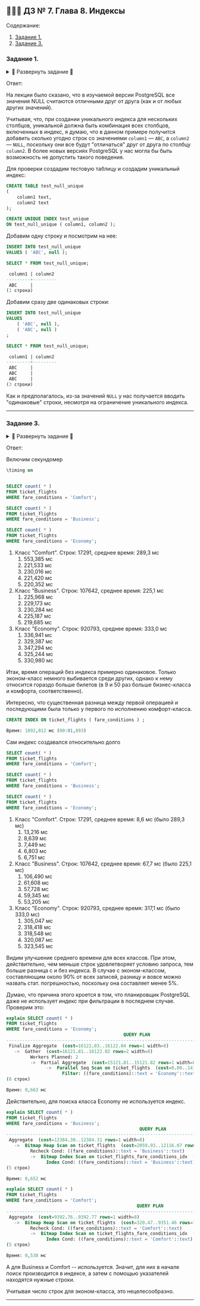 ## 👨🏻‍💻 ДЗ № 7. Глава 8. Индексы

Содержание:
1. [Задание 1.](#задание_1)
2. [Задание 3.](#задание_3)

### **Задание 1.** <a name="задание_1"></a>

<details>
<summary>🔽 Развернуть задание 🔽</summary>
Задание:

Предположим, что для какой-то таблицы создан уникальный индекс по двум
столбцам: `column1` и `column2`. В таблице есть строка, у которой значение 
атрибута `column1` равно `ABC`, а значение атрибута `column2` — `NULL`. Мы решили
добавить в таблицу еще одну строку с такими же значениями ключевых 
атрибутов, т. е. `column1` — `ABC`, а `column2` — `NULL`.

Как вы думаете, будет ли операция вставки новой строки успешной или 
завершится с ошибкой? Объясните ваше решение.
</details>

Ответ:

На лекции было сказано, что в изучаемой версии PostgreSQL все значения NULL
считаются отличными друг от друга (как и от любых других значений).

Учитывая, что, при создании уникального индекса для нескольких столбцов,
уникальной должна быть комбинация всех столбцов, включенных в индекс, я думаю,
что в данном примере получится добавить сколько угодно строк со значениями
`column1` — `ABC`, а `column2` — `NULL`, поскольку они все будут "отличаться"
друг от друга по столбцу `column2`. В более новых версиях PostgreSQL 
у нас могла бы быть возможность не допустить такого поведения.

Для проверки создадим тестовую таблицу и создадим уникальный индекс:
```SQL
CREATE TABLE test_null_unique
(
    column1 text,
    column2 text
);

CREATE UNIQUE INDEX test_unique 
ON test_null_unique ( column1, column2 );
```
Добавим одну строку и посмотрим на нее:
```SQL
INSERT INTO test_null_unique
VALUES ( 'ABC', null );

SELECT * FROM test_null_unique;

 column1 | column2 
---------+---------
 ABC     | 
(1 строка)
```
Добавим сразу две одинаковых строки:
```SQL
INSERT INTO test_null_unique
VALUES 
    ( 'ABC', null ),
    ( 'ABC', null )
;

SELECT * FROM test_null_unique;

 column1 | column2 
---------+---------
 ABC     | 
 ABC     | 
 ABC     | 
(3 строки)
```

Как и предполагалось, из-за значений `NULL` у нас получается вводить 
"одинаковые" строки, несмотря на ограничение уникального индекса.

---
### **Задание 3.** <a name="задание_3"></a>

<details>
<summary>🔽 Развернуть задание 🔽</summary>
Задание:

Известно, что индекс значительно ускоряет работу, если при выполнении 
запроса из таблицы отбирается лишь небольшая часть строк. Если же эта доля
велика, скажем, половина строк или более, то большого положительного 
эффекта от наличия индекса уже не будет, а возможно даже, что не будет практически
никакого эффекта. Наша задача — проверить это утверждение на практике.

Обратимся к таблице «Перелеты» (`ticket_flights`). В ней имеется столбец
«Класс обслуживания» (`fare_conditions`), который отличается от остальных
тем, что в нем могут присутствовать лишь три различных значения: `Comfort`,
`Business` и `Economy`.

Если секундомер в утилите `psql` выключен, то включите его.

Выполните запросы, подсчитывающие количество строк, в которых атрибут
`fare_conditions` принимает одно из трех возможных значений. Каждый из
запросов выполните три-четыре раза, поскольку время может немного 
изменяться, и подсчитайте среднее время. Обратите внимание на число строк, 
которые возвращает функция `count` для каждого значения атрибута. При этом
среднее время выполнения запросов для трех различных значений атрибута
`fare_conditions` будет различаться незначительно, поскольку в каждом 
случае СУБД просматривает все строки таблицы.
```SQL
SELECT count( * )
FROM ticket_flights
WHERE fare_conditions = 'Comfort';

SELECT count( * )
FROM ticket_flights
WHERE fare_conditions = 'Business';

SELECT count( * )
FROM ticket_flights
WHERE fare_conditions = 'Economy';
```
Создайте индекс по столбцу `fare_conditions`. Конечно, в реальной ситуации
такой индекс вряд ли целесообразен, но нам он нужен для экспериментов.

Проделайте те же эксперименты с таблицей `ticket_flights`. Будет ли 
различаться среднее время выполнения запросов для различных значений атрибута
`fare_conditions`? Почему это имеет место?

В завершение этого упражнения отметим, что в случае ошибки 
планировщика при использовании индекса возможно не только отсутствие положительного
эффекта, но и значительный отрицательный эффект.
</details>

Ответ:

Включим секундомер

```SQL
\timing on


SELECT count( * )
FROM ticket_flights
WHERE fare_conditions = 'Comfort';

SELECT count( * )
FROM ticket_flights
WHERE fare_conditions = 'Business';

SELECT count( * )
FROM ticket_flights
WHERE fare_conditions = 'Economy';
```
1. Класс "Comfort". Строк: 17291, среднее время: 289,3 мс
    1. 553,385 мс
    2. 221,533 мс
    3. 230,016 мс
    4. 221,420 мс
    5. 220,352 мс
2. Класс "Business". Строк: 107642, среднее время: 225,1 мс
    1. 225,968 мс
    2. 229,173 мс
    3. 230,284 мс
    4. 225,187 мс
    5. 219,685 мс
3. Класс "Economy". Строк: 920793, среднее время: 333,0 мс
    1. 336,941 мс
    2. 329,387 мс
    3. 347,294 мс
    4. 325,244 мс
    5. 330,980 мс

Итак, время операций без индекса примерно одинаковое. Только эконом-класс 
немного выбивается среди других, однако к нему относится гораздо больше билетов
(в 9 и 50 раз больше бизнес-класса и комфорта, соответственно).

Интересно, что существенная разница между первой операцией и последующими
была только у первого по исполнению комфорт-класса.

```SQL
CREATE INDEX ON ticket_flights ( fare_conditions ) ;

Время: 1892,812 мс (00:01,893)
```
Сам индекс создавался относительно долго

```SQL
SELECT count( * )
FROM ticket_flights
WHERE fare_conditions = 'Comfort';

SELECT count( * )
FROM ticket_flights
WHERE fare_conditions = 'Business';

SELECT count( * )
FROM ticket_flights
WHERE fare_conditions = 'Economy';
```
1. Класс "Comfort". Строк: 17291, среднее время: 8,6 мс (было 289,3 мс)
    1. 13,216 мс
    2. 8,639 мс
    3. 7,449 мс
    4. 6,803 мс
    5. 6,751 мс
2. Класс "Business". Строк: 107642, среднее время: 67,7 мс (было 225,1 мс)
    1. 106,490 мс
    2. 61,608 мс
    3. 57,728 мс
    4. 59,345 мс
    5. 53,205 мс
3. Класс "Economy". Строк: 920793, среднее время: 317,1 мс (было 333,0 мс)
    1. 305,047 мс
    2. 318,418 мс
    3. 318,548 мс
    4. 320,087 мс
    5. 323,545 мс

Видим улучшение среднего времени для всех классов. При этом, действительно,
чем меньше строк удовлетворяет условию запроса, тем больше разница 
с и без индекса. В случае с эконом-классом, составляющим около 90%
от всех записей, разницу и вовсе можно назвать стат. погрешностью,
поскольку она составляет менее 5%.

Думаю, что причина этого кроется в том, что планировщик PostgreSQL 
даже не использует индекс при фильтрации в последнем случае. Проверим это:
```SQL
explain SELECT count( * )
FROM ticket_flights
WHERE fare_conditions = 'Economy';
                                            QUERY PLAN                                            
--------------------------------------------------------------------------------------------------
 Finalize Aggregate  (cost=16122.03..16122.04 rows=1 width=8)
   ->  Gather  (cost=16121.81..16122.02 rows=2 width=8)
         Workers Planned: 2
         ->  Partial Aggregate  (cost=15121.81..15121.82 rows=1 width=8)
               ->  Parallel Seq Scan on ticket_flights  (cost=0.00..14161.49 rows=384130 width=0)
                     Filter: ((fare_conditions)::text = 'Economy'::text)
(6 строк)

Время: 0,663 мс
```
Действительно, для поиска класса Economy не используется индекс.
```SQL
explain SELECT count( * )
FROM ticket_flights
WHERE fare_conditions = 'Business';
                                                  QUERY PLAN                                                   
---------------------------------------------------------------------------------------------------------------
 Aggregate  (cost=12384.30..12384.31 rows=1 width=8)
   ->  Bitmap Heap Scan on ticket_flights  (cost=2059.93..12116.07 rows=107291 width=0)
         Recheck Cond: ((fare_conditions)::text = 'Business'::text)
         ->  Bitmap Index Scan on ticket_flights_fare_conditions_idx  (cost=0.00..2033.11 rows=107291 width=0)
               Index Cond: ((fare_conditions)::text = 'Business'::text)
(5 строк)

Время: 0,652 мс
```
```SQL
explain SELECT count( * )
FROM ticket_flights
WHERE fare_conditions = 'Comfort';
                                                 QUERY PLAN                                                  
-------------------------------------------------------------------------------------------------------------
 Aggregate  (cost=9392.76..9392.77 rows=1 width=8)
   ->  Bitmap Heap Scan on ticket_flights  (cost=320.47..9351.46 rows=16522 width=0)
         Recheck Cond: ((fare_conditions)::text = 'Comfort'::text)
         ->  Bitmap Index Scan on ticket_flights_fare_conditions_idx  (cost=0.00..316.34 rows=16522 width=0)
               Index Cond: ((fare_conditions)::text = 'Comfort'::text)
(5 строк)

Время: 0,530 мс
```
А для Business и Comfort -- используется. Значит, для них в начале поиск
производится в индексе, а затем с помощью указателей находятся нужные строки.

Учитывая число строк для эконом-класса, это нецелесообразно.

---